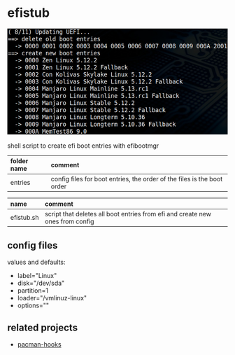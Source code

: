# efistub

![screenshot](screenshot.jpg)

shell script to create efi boot entries with efibootmgr

| folder name | comment                                                                 |
| :---------- | :---------------------------------------------------------------------- |
| entries     | config files for boot entries, the order of the files is the boot order |

| name         | comment                                                                       |
| :----------- | :---------------------------------------------------------------------------- |
| efistub.sh   | script that deletes all boot entries from efi and create new ones from config |

## config files

values and defaults:

- label="Linux"
- disk="/dev/sda"
- partition=1
- loader="/vmlinuz-linux"
- options=""

## related projects

- [pacman-hooks](https://github.com/mrdotx/pacman-hooks)
